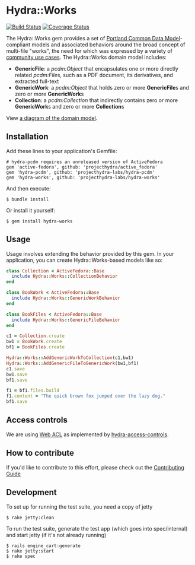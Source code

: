 # Hydra::Works
[![Build Status](https://travis-ci.org/projecthydra-labs/hydra-works.svg?branch=master)](https://travis-ci.org/projecthydra-labs/hydra-works)
[![Coverage Status](https://coveralls.io/repos/projecthydra-labs/hydra-works/badge.svg?branch=master)](https://coveralls.io/r/projecthydra-labs/hydra-works?branch=master)

The Hydra::Works gem provides a set of [Portland Common Data Model](https://wiki.duraspace.org/display/FF/Portland+Common+Data+Model)-compliant models and associated behaviors around the broad concept of multi-file "works", the need for which was expressed by a variety of [community use cases](https://github.com/projecthydra-labs/hydra-works/tree/master/use-cases). The Hydra::Works domain model includes:

 * **GenericFile**: a *pcdm:Object* that encapsulates one or more directly related *pcdm:File*s, such as a PDF document, its derivatives, and extracted full-text
 * **GenericWork**: a *pcdm:Object* that holds zero or more **GenericFile**s and zero or more **GenericWork**s
 * **Collection**: a *pcdm:Collection* that indirectly contains zero or more **GenericWork**s and zero or more **Collection**s

View [a diagram of the domain model](https://docs.google.com/drawings/d/1-NkkRPpGpZGoTimEpYTaGM1uUPRaT0SamuWDITvtG_8/edit).

## Installation

Add these lines to your application's Gemfile:

    # hydra-pcdm requires an unreleased version of ActiveFedora
    gem 'active-fedora', github: 'projecthydra/active_fedora'
    gem 'hydra-pcdm', github: 'projecthydra-labs/hydra-pcdm'
    gem 'hydra-works', github: 'projecthydra-labs/hydra-works'

And then execute:

    $ bundle install

Or install it yourself:

    $ gem install hydra-works

## Usage

Usage involves extending the behavior provided by this gem. In your application, you can create Hydra::Works-based models like so:

```ruby
class Collection < ActiveFedora::Base
  include Hydra::Works::CollectionBehavior
end

class BookWork < ActiveFedora::Base
  include Hydra::Works::GenericWorkBehavior
end

class BookFiles < ActiveFedora::Base
  include Hydra::Works::GenericFileBehavior
end

c1 = Collection.create
bw1 = BookWork.create
bf1 = BookFiles.create

Hydra::Works::AddGenericWorkToCollection(c1,bw1)
Hydra::Works::AddGenericFileToGenericWork(bw1,bf1)
c1.save
bw1.save
bf1.save

f1 = bf1.files.build
f1.content = "The quick brown fox jumped over the lazy dog."
bf1.save
```

## Access controls

We are using [Web ACL](http://www.w3.org/wiki/WebAccessControl) as implemented by [hydra-access-controls](https://github.com/projecthydra/hydra-head/tree/master/hydra-access-controls).

## How to contribute

If you'd like to contribute to this effort, please check out the [Contributing Guide](CONTRIBUTING.md)

## Development

To set up for running the test suite, you need a copy of jetty

    $ rake jetty:clean

To run the test suite, generate the test app (which goes into spec/internal) and start jetty (if it's not already running)

    $ rails engine_cart:generate
    $ rake jetty:start
    $ rake spec
